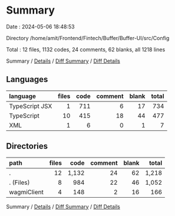 # Summary

Date : 2024-05-06 18:48:53

Directory /home/amit/Frontend/Fintech/Buffer/Buffer-UI/src/Config

Total : 12 files,  1132 codes, 24 comments, 62 blanks, all 1218 lines

Summary / [Details](details.md) / [Diff Summary](diff.md) / [Diff Details](diff-details.md)

## Languages
| language | files | code | comment | blank | total |
| :--- | ---: | ---: | ---: | ---: | ---: |
| TypeScript JSX | 1 | 711 | 6 | 17 | 734 |
| TypeScript | 10 | 415 | 18 | 44 | 477 |
| XML | 1 | 6 | 0 | 1 | 7 |

## Directories
| path | files | code | comment | blank | total |
| :--- | ---: | ---: | ---: | ---: | ---: |
| . | 12 | 1,132 | 24 | 62 | 1,218 |
| . (Files) | 8 | 984 | 22 | 46 | 1,052 |
| wagmiClient | 4 | 148 | 2 | 16 | 166 |

Summary / [Details](details.md) / [Diff Summary](diff.md) / [Diff Details](diff-details.md)